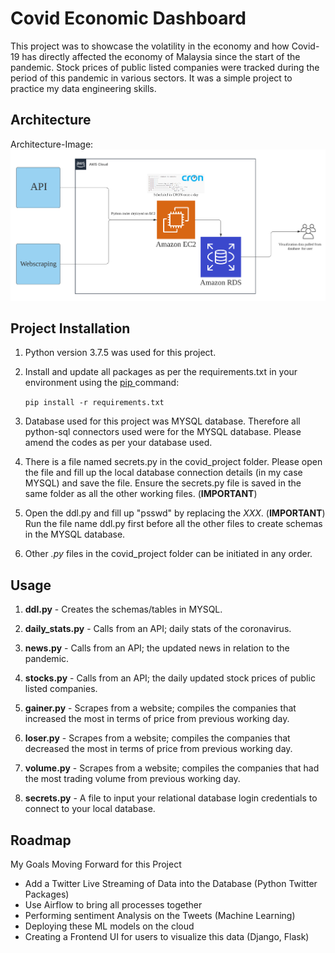 # Covid Economic Dashboard

This project was to showcase the volatility in the economy and how Covid-19 has directly affected the economy of Malaysia since the start of the pandemic. Stock prices of public listed companies were tracked during the period of this pandemic in various sectors. It was a simple project to practice my data engineering skills.

## Architecture

Architecture-Image:
![alt text](https://github.com/dazza10/Covid-Economic-Dashboard/blob/master/Images/AWS%20(2019)%20horizontal%20framework.png)

## Project Installation

1. Python version 3.7.5 was used for this project.

2. Install and update all packages as per the requirements.txt in your environment using the [pip ](https://www.startdataengineering.com "Pip Installation") command:

   ```pip install -r requirements.txt```

3. Database used for this project was MYSQL database. Therefore all python-sql connectors used were for the MYSQL database. Please amend the codes as per your database used.

4. There is a file named secrets.py in the covid_project folder. Please open the file and fill up the local  database connection details (in my case MYSQL) and save the file. Ensure the secrets.py file is saved in the same folder as all the other working files. (**IMPORTANT**)

5. Open the ddl.py and fill up "psswd" by replacing the _XXX_. (**IMPORTANT**) Run the file name ddl.py first before all the other files to create schemas in the MYSQL database.

6. Other _.py_ files in the covid_project folder can be initiated in any order.

## Usage

1. **ddl.py** - Creates the schemas/tables in MYSQL.

2. **daily_stats.py** - Calls from an API; daily stats of the coronavirus.

3. **news.py** - Calls from an API; the updated news in relation to the pandemic.

4. **stocks.py** - Calls from an API; the daily updated stock prices of public listed companies.

5. **gainer.py** - Scrapes from a website; compiles the companies that increased the most in terms of price from previous working day.

6. **loser.py** - Scrapes from a website; compiles the companies that decreased the most in terms of price from previous working day.

7. **volume.py** - Scrapes from a website; compiles the companies that had the most trading volume from previous working day.

8. **secrets.py** - A file to input your relational database login credentials to connect to your local database.

## Roadmap

My Goals Moving Forward for this Project

- Add a Twitter Live Streaming of Data into the Database (Python Twitter Packages)
- Use Airflow to bring all processes together
- Performing sentiment Analysis on the Tweets (Machine Learning)
- Deploying these ML models on the cloud
- Creating a Frontend UI for users to visualize this data (Django, Flask)
